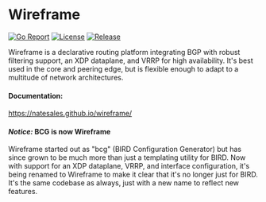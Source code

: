 # Wireframe

[![Go Report](https://goreportcard.com/badge/github.com/natesales/wireframe?style=for-the-badge)](https://goreportcard.com/report/github.com/natesales/wireframe)
[![License](https://img.shields.io/github/license/natesales/wireframe?style=for-the-badge)](https://github.com/natesales/wireframe/blob/main/LICENSE)
[![Release](https://img.shields.io/github/v/release/natesales/wireframe?style=for-the-badge)](https://github.com/natesales/wireframe/releases)

Wireframe is a declarative routing platform integrating BGP with robust filtering support, an XDP dataplane, and VRRP for high availability. It's best used in the core and peering edge, but is flexible enough to adapt to a multitude of network architectures.

#### Documentation:
https://natesales.github.io/wireframe/

#### *Notice:* BCG is now Wireframe

Wireframe started out as "bcg" (BIRD Configuration Generator) but has since grown to be much more than just a templating utility for BIRD. Now with support for an XDP dataplane, VRRP, and interface configuration, it's being renamed to Wireframe to make it clear that it's no longer just for BIRD. It's the same codebase as always, just with a new name to reflect new features.
